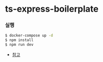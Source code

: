 # ts-express-boilerplate

### 실행

```bash
$ docker-compose up -d
$ npm install
$ npm run dev
```

-   [참고](https://joorrr.tistory.com/25)
